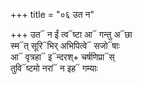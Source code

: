 +++
title = "०६ उत न"

+++
उत᳓ न ईं त्व᳓ष्टा आ᳓ गन्तु अ᳓छा  
स्म᳓त् सूरि᳓भिर् अभिपित्वे᳓ सजो᳓षाः  
आ᳓ वृत्रहा᳓ इ᳓न्दरश्+ चर्षणिप्रा᳓स्  
तुवि᳓ष्टमो नरां᳓ न इह᳓ गम्याः